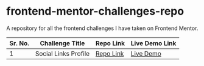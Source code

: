 # frontend-mentor-challenges-repo

A repository for all the frontend challenges I have taken on Frontend Mentor.

| Sr. No. | Challenge Title      | Repo Link                                                                                                         | Live Demo Link                                              |
| ------- | -------------------- | ----------------------------------------------------------------------------------------------------------------- | ----------------------------------------------------------- |
| 1       | Social Links Profile | [Repo Link](https://github.com/sh4rdu1-git/frontend-mentor-challenges-repo/tree/challenge-1-social-links-profile) | [Live Demo](https://gregarious-kleicha-2b5da5.netlify.app/) |
